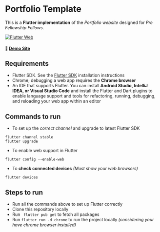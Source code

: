 # Portfolio Template

This is a **Flutter implementation** of the *Portfolio website* designed for *Pre Fellowship Fellows*.

[![Flutter Web](https://img.shields.io/badge/Flutter-Web-%2341D0FD)](https://flutter.dev/web)
#### 🔗 [Demo Site](https://quirky-shannon-cf463d.netlify.app/#/)

## Requirements

* Flutter SDK. See the [Flutter SDK](https://flutter.dev/docs/get-started/install) installation instructions
* Chrome; debugging a web app requires the **Chrome browser**
* An IDE that supports Flutter. You can install **Android Studio, IntelliJ IDEA, or Visual Studio Code** and install the Flutter and Dart plugins to enable language support and tools for refactoring, running, debugging, and reloading your web app within an editor

## Commands to run

* To set up the *correct channel* and upgrade to latest Flutter SDK
```
flutter channel stable
flutter upgrade
```

* To enable web support in Flutter

```
flutter config --enable-web
```

* To **check connected devices** *(Must show your web browsers)*

```
flutter devices
```

## Steps to run

* Run all the commands above to set up Flutter correctly
* Clone this repository locally
* Run ``` flutter pub get``` to fetch all packages
* Run ``` flutter run -d chrome ``` to run the project locally *(considering your have chrome browser installed)*
